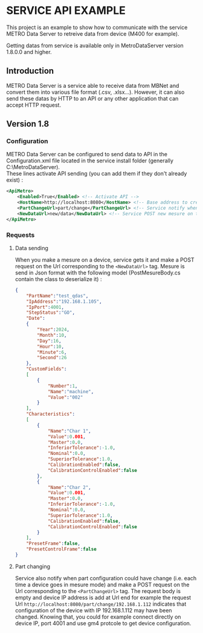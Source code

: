 
# SERVICE API EXAMPLE

This project is an example to show how to communicate with the service METRO Data Server to retreive data from device (M400 for example).  

Getting datas from service is available only in MetroDataServer version 1.8.0.0 and higher.  

## Introduction

METRO Data Server is a service able to receive data from MBNet and convert them into various file format (.csv, .xlsx...). However, it can also send these datas by HTTP to an API or any other application that can accept HTTP request.  

## Version 1.8

### Configuration

METRO Data Server can be configured to send data to API in the Configuration.xml file located in the service install folder (generally C:\MetroDataServer).  
These lines activate API sending (you can add them if they don't already exist) :

```xml
<ApiMetro>
    <Enabled>True</Enabled> <!-- Activate API --> 
    <HostName>http://localhost:8080</HostName> <!-- Base address to create Url --> 
    <PartChangeUrl>part/change</PartChangeUrl> <!-- Service notify when part change by a POST request on this Url -->
    <NewDataUrl>new/data</NewDataUrl> <!-- Service POST new mesure on this Url -->
</ApiMetro>
```

### Requests

1. Data sending

    When you make a mesure on a device, service gets it and make a POST request on the Url corresponding to the `<NewDataUrl>` tag. Mesure is send in Json format with the following model (PostMesureBody.cs contain the class to deserialize it) :  

    ```json
    {
        "PartName":"test_qdas",
        "IpAddress":"192.168.1.105",
        "IpPort":4001,
        "StepStatus":"GO",
        "Date":
        {
            "Year":2024,
            "Month":10,
            "Day":16,
            "Hour":10,
            "Minute":6,
            "Second":26
        },
        "CustomFields":
        [
            {
                "Number":1,
                "Name":"machine",
                "Value":"002"
            }
        ],
        "Characteristics":
        [
            {
                "Name":"Char 1",
                "Value":0.001,
                "Master":0.0,
                "InferiorTolerance":-1.0,
                "Nominal":0.0,
                "SuperiorTolerance":1.0,
                "CalibrationEnabled":false,
                "CalibrationControlEnabled":false
            },
            {
                "Name":"Char 2",
                "Value":0.001,
                "Master":0.0,
                "InferiorTolerance":-1.0,
                "Nominal":0.0,
                "SuperiorTolerance":1.0,
                "CalibrationEnabled":false,
                "CalibrationControlEnabled":false
            }
        ],
        "PresetFrame":false,
        "PresetControlFrame":false
    }
    ```

2. Part changing

    Service also notify when part configuration could have change (i.e. each time a device goes in mesure mode) and make a POST request on the Url corresponding to the `<PartChangeUrl>` tag. The request body is empty and device IP address is add at Url end for example the request Url `http://localhost:8080/part/change/192.168.1.112` indicates that configuration of the device with IP 192.168.1.112 may have been changed. Knowing that, you could for example connect directly on device IP, port 4001 and use gm4 protcole to get device configuration.  

